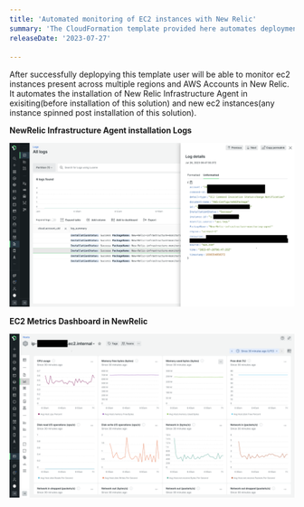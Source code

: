 ```yaml
---
title: 'Automated monitoring of EC2 instances with New Relic'
summary: 'The CloudFormation template provided here automates deployment of New Relic Infrastructure Agent in existing and new ec2 instances in the AWS Account. After successful installation, detailed ec2 instance logs will be sent to New Relic' 
releaseDate: '2023-07-27' 

---
```

After successfully deplopying this template user will be able to monitor ec2 instances present across multiple regions and AWS Accounts in New Relic. It automates the installation of New Relic Infrastructure Agent in exisiting(before installation of this solution) and new ec2 instances(any instance spinned post installation of this solution). 


**NewRelic Infrastructure Agent installation Logs**

![NewRelic Infrastructure Agent installation Logs](./images/nr_agent_installation_logs.png "EC2 Metrics")


**EC2 Metrics Dashboard in NewRelic**

![EC2 Metrics Dashboard](./images/ec2_metrics_from_agent.png "EC2 Metrics")
